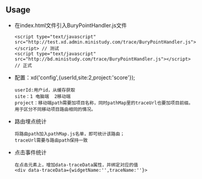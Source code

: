 ## Usage

* 在index.html文件引入BuryPointHandler.js文件
    ```
    <script type="text/javascript" src="http://test.xd.admin.ministudy.com/trace/BuryPointHandler.js"></script> // 测试
    <script type="text/javascript" src="http://bd.ministudy.com/trace/BuryPointHandler.js"></script>  // 正式
    ```
* 配置：xd('config',{userId,site:2,project:'score'});
    ```
    userId:用户id，从缓存获取
    site：1 电脑端  2移动端
    project：移动端path需要加项目名称，同时pathMap里的traceUrl也要加项目前缀。用于区分不同移动项目路由相同的情况。
    ```
* 路由埋点统计
    ```
    将路由path加入pathMap.js名单，即可统计该路由；
    traceUrl需要与路由path保持一致
    ```
 * 点击事件统计
     ```
     在点击元素上，增加data-traceData属性，并绑定对应的值
     <div data-traceData={widgetName:'',traceName:''}>
     ```
